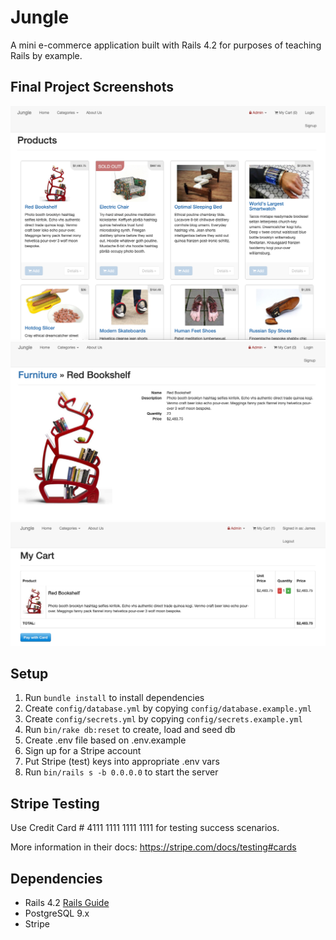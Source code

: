 # Jungle

A mini e-commerce application built with Rails 4.2 for purposes of teaching Rails by example.

## Final Project Screenshots

!["Home Page"](https://github.com/eascan/Jungle/blob/master/docs/jungle-homepage.png)
!["Product"](https://github.com/eascan/Jungle/blob/master/docs/jungle-product.png)
!["Cart"](https://github.com/eascan/Jungle/blob/master/docs/jungle-cart.png)

## Setup

1. Run `bundle install` to install dependencies
2. Create `config/database.yml` by copying `config/database.example.yml`
3. Create `config/secrets.yml` by copying `config/secrets.example.yml`
4. Run `bin/rake db:reset` to create, load and seed db
5. Create .env file based on .env.example
6. Sign up for a Stripe account
7. Put Stripe (test) keys into appropriate .env vars
8. Run `bin/rails s -b 0.0.0.0` to start the server

## Stripe Testing

Use Credit Card # 4111 1111 1111 1111 for testing success scenarios.

More information in their docs: <https://stripe.com/docs/testing#cards>

## Dependencies

- Rails 4.2 [Rails Guide](http://guides.rubyonrails.org/v4.2/)
- PostgreSQL 9.x
- Stripe
